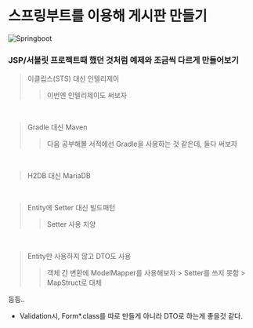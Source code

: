 # 스프링부트를 이용해 게시판 만들기

![Springboot](https://user-images.githubusercontent.com/112804301/197654563-a3eedff2-68ea-4041-ae26-04c9c6953222.PNG)


### JSP/서블릿 프로젝트때 했던 것처럼 예제와 조금씩 다르게 만들어보기
> 이클립스(STS) 대신 인텔리제이
> > 이번엔 인텔리제이도 써보자

<br/>

> Gradle 대신 Maven
> > 다음 공부해볼 서적에선 Gradle을 사용하는 것 같은데, 둘다 써보자

<br/>

> H2DB 대신 MariaDB

<br/>

> Entity에 Setter 대신 빌드패턴
> > Setter 사용 지양

<br/>

> Entity만 사용하지 않고 DTO도 사용
> > 객체 간 변환에 ModelMapper를 사용해보자 > Setter를 쓰지 못함 > MapStruct로 대체

등등..

+ Validation시, Form*.class를 따로 만들게 아니라 DTO로 하는게 좋을것 같다.
